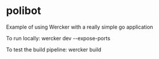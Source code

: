 # polibot
Example of using Wercker with a really simple go application

To run locally:
    wercker dev --expose-ports
    
To test the build pipeline:
    wercker build
